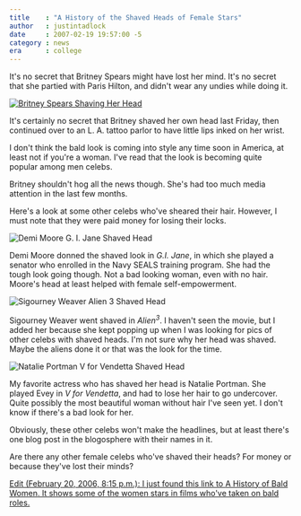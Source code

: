 ```yaml
---
title    : "A History of the Shaved Heads of Female Stars"
author   : justintadlock
date     : 2007-02-19 19:57:00 -5
category : news
era      : college
---
```


It's no secret that Britney Spears might have lost her mind.  It's no secret that she partied with Paris Hilton, and didn't wear any undies while doing it.

<a class="left i115x145" href='http://justintadlock.com/wp-content/uploads/2007/02/britney-shaving-2.jpg' title='Britney Spears Shaving Her Head'><img src='http://justintadlock.com/blog/wp-content/uploads/2007/02/britney-shaving-thumb.jpg' alt='Britney Spears Shaving Her Head' /></a>

It's certainly no secret that Britney shaved her own head last Friday, then continued over to an L. A. tattoo parlor to have little lips inked on her wrist.

I don't think the bald look is coming into style any time soon in America, at least not if you're a woman.  I've read that the look is becoming quite popular among men celebs.

Britney shouldn't hog all the news though.  She's had too much media attention in the last few months.

Here's a look at some other celebs who've sheared their hair.  However, I must note that they were paid money for losing their locks.

<img src='http://justintadlock.com/blog/wp-content/uploads/2007/02/moore-jane-thumb.jpg' alt='Demi Moore G. I. Jane Shaved Head' />

Demi Moore donned the shaved look in <i> G.I. Jane</i>, in which she played a senator who enrolled in the Navy SEALS training program.  She had the tough look going though.  Not a bad looking woman, even with no hair.  Moore's head at least helped with female self-empowerment.

<img src='http://justintadlock.com/blog/wp-content/uploads/2007/02/weaver-alien-3-thumb.jpg' alt='Sigourney Weaver Alien 3 Shaved Head' />

Sigourney Weaver went shaved in <i> Alien<sup>3</sup></i>.  I haven't seen the movie, but I added her because she kept popping up when I was looking for pics of other celebs with shaved heads.  I'm not sure why her head was shaved.  Maybe the aliens done it or that was the look for the time.

<img src='http://justintadlock.com/blog/wp-content/uploads/2007/02/portman-vendetta-thumb.jpg' alt='Natalie Portman V for Vendetta Shaved Head' />

My favorite actress who has shaved her head is Natalie Portman.  She played Evey in <i> V for Vendetta</i>, and had to lose her hair to go undercover.  Quite possibly the most beautiful woman without hair I've seen yet.  I don't know if there's a bad look for her.

Obviously, these other celebs won't make the headlines, but at least there's one blog post in the blogosphere with their names in it.

Are there any other female celebs who've shaved their heads?  For money or because they've lost their minds?

<ins datetime="2007-02-21T02:13:17+00:00">Edit (February 20, 2006, 8:15 p.m.):  I just found this link to <a href="http://filmexperience.blogspot.com/2006/03/history-of-bald-women.html" title="A History of Bald Women" rel="external">A History of Bald Women</a>.  It shows some of the women stars in films who've taken on bald roles.</ins>
